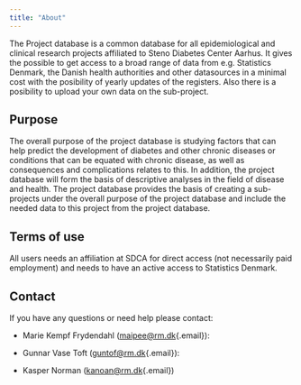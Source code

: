 ```yaml
---
title: "About"
---
```


The Project database is a common database for all epidemiological and clinical research projects affiliated to Steno Diabetes Center Aarhus. 
It gives the possible to get access to a broad range of data from e.g. Statistics Denmark, the Danish health authorities and other datasources in a minimal cost with the posibility of yearly updates of the registers. Also there is a posibility to upload your own data on the sub-project.

## Purpose

The overall purpose of the project database is studying factors that can help predict the development of diabetes and other chronic diseases or conditions that can be equated with chronic disease, as well as consequences and complications relates to this. In addition, the project database will form the basis of descriptive analyses in the field of disease and health.
The project database provides the basis of creating a sub-projects under the overall purpose of the project database and include the needed data to this project from the project database.

## Terms of use
All users needs an affiliation at SDCA for direct access (not necessarily paid employment) and needs to have an active access to Statistics Denmark. 

## Contact

If you have any questions or need help please contact:

-   Marie Kempf Frydendahl
    ([maipee\@rm.dk](mailto:maipee@rm.dk){.email}):
    
-   Gunnar Vase Toft
    ([guntof\@rm.dk](mailto:guntof@rm.dk){.email}):
    
-   Kasper Norman
    ([kanoan\@rm.dk](mailto:kanoan@rm.dk){.email})
  
